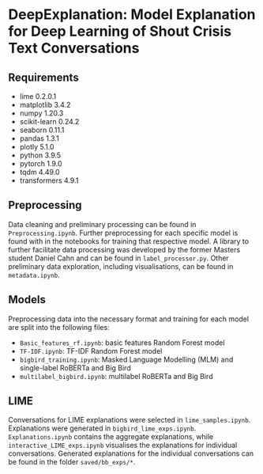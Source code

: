 # DeepExplanation: Model Explanation for Deep Learning of Shout Crisis Text Conversations

## Requirements

* lime 0.2.0.1
* matplotlib 3.4.2
* numpy 1.20.3
* scikit-learn 0.24.2
* seaborn 0.11.1
* pandas 1.3.1
* plotly 5.1.0
* python 3.9.5
* pytorch 1.9.0
* tqdm 4.49.0
* transformers 4.9.1

## Preprocessing
Data cleaning and preliminary processing can be found in `Preprocessing.ipynb`. Further preprocessing for each specific model is found with in the notebooks for training that respective model. A library to further facilitate data processing was developed by the former Masters student Daniel Cahn and can be found in `label_processor.py`. Other preliminary data exploration, including visualisations, can be found in `metadata.ipynb`.

## Models
Preprocessing data into the necessary format and training for each model are split into the following files: 

* `Basic_features_rf.ipynb`: basic features Random Forest model
* `TF-IDF.ipynb`: TF-IDF Random Forest model
* `bigbird_training.ipynb`: Masked Language Modelling (MLM) and single-label RoBERTa and Big Bird
* `multilabel_bigbird.ipynb`: multilabel RoBERTa and Big Bird

## LIME
Conversations for LIME explanations were selected in `lime_samples.ipynb`. Explanations were generated in `bigbird_lime_exps.ipynb`. `Explanations.ipynb` contains the aggregate explanations, while `interactive_LIME_exps.ipynb` visualises the explanations for individual conversations. Generated explanations for the individual conversations can be found in the folder `saved/bb_exps/*`. 
